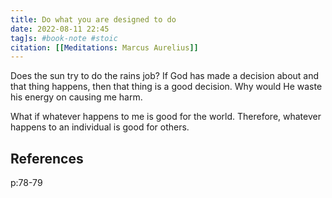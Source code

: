 ```yaml
---
title: Do what you are designed to do 
date: 2022-08-11 22:45
tag]s: #book-note #stoic
citation: [[Meditations: Marcus Aurelius]]
---
```


Does the sun try to do the rains job? If God has made a decision about and that thing happens, then that thing is a good decision. 
Why would He waste his energy on causing me harm.

What if whatever happens to me is good for the world. Therefore, whatever happens to an individual is good for others.

## References
p:78-79
